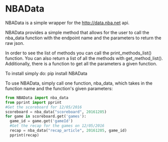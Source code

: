# NBAData

NBAData is a simple wrapper for the http://data.nba.net api. 

NBAData provides a simple method that allows for the user to call the nba_data function with the endpoint name and the parameters to return the raw json. 

In order to see the list of methods you can call the print_methods_list() function. You can also return a list of all the methods with get_method_list(). Additionally, there is a function to get all the parameters a given function. 

To install simply do:
pip install NBAData

To use NBAData, simply call one function, nba_data, which takes in the function name and the function's given parameters:

```python
from NBAData import nba_data
from pprint import pprint
#Get the scoreboard for 12/05/2016
scoreboard = nba_data("scoreboard", 20161205)
for game in scoreboard.get('games'):
  game_id = game.get('gameId')
  #Get the recap for the games on 12/05/2016
  recap = nba_data("recap_article", 20161205, game_id)
  pprint(recap)
  ```
  
